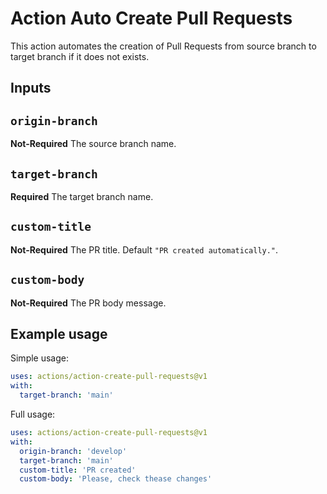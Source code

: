 Action Auto Create Pull Requests
===========================

This action automates the creation of Pull Requests from source branch to target branch if it does not exists.

## Inputs

## `origin-branch`
**Not-Required** The source branch name.

## `target-branch`
**Required** The target branch name.

## `custom-title`
**Not-Required** The PR title. Default `"PR created automatically."`.

## `custom-body`
**Not-Required** The PR body message.

## Example usage

Simple usage:

```yaml
uses: actions/action-create-pull-requests@v1
with:
  target-branch: 'main'
```

Full usage:
```yaml
uses: actions/action-create-pull-requests@v1
with:
  origin-branch: 'develop'
  target-branch: 'main'
  custom-title: 'PR created'
  custom-body: 'Please, check thease changes'
```
